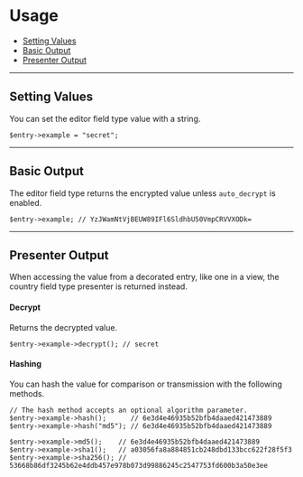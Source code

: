 # Usage

- [Setting Values](#mutator)
- [Basic Output](#output)
- [Presenter Output](#presenter)

<hr>

<a name="mutator"></a>
## Setting Values

You can set the editor field type value with a string.

    $entry->example = "secret";

<hr>

<a name="output"></a>
## Basic Output

The editor field type returns the encrypted value unless `auto_decrypt` is enabled.

    $entry->example; // YzJWamNtVjBEUW89IFl6SldhbU50VmpCRVVXODk=

<hr>

<a name="presenter"></a>
## Presenter Output

When accessing the value from a decorated entry, like one in a view, the country field type presenter is returned instead.

#### Decrypt

Returns the decrypted value.

    $entry->example->decrypt(); // secret

#### Hashing

You can hash the value for comparison or transmission with the following methods.

    // The hash method accepts an optional algorithm parameter.
    $entry->example->hash();      // 6e3d4e46935b52bfb4daaed421473889
    $entry->example->hash("md5"); // 6e3d4e46935b52bfb4daaed421473889

    $entry->example->md5();    // 6e3d4e46935b52bfb4daaed421473889
    $entry->example->sha1();   // a03056fa8a884851cb248dbd133bcc622f28f5f3
    $entry->example->sha256(); // 53668b86df3245b62e4ddb457e978b073d99886245c2547753fd600b3a50e3ee
